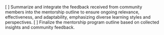 [ ] Summarize and integrate the feedback received from community members into the mentorship outline to ensure ongoing relevance, effectiveness, and adaptability, emphasizing diverse learning styles and perspectives.
[ ] Finalize the mentorship program outline based on collected insights and community feedback.